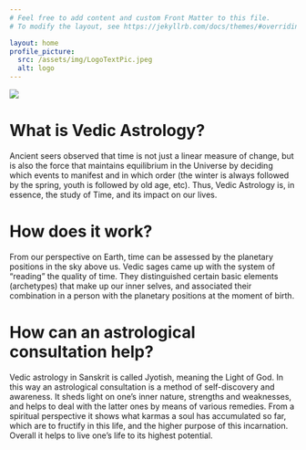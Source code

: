 ```yaml
---
# Feel free to add content and custom Front Matter to this file.
# To modify the layout, see https://jekyllrb.com/docs/themes/#overriding-theme-defaults

layout: home
profile_picture:
  src: /assets/img/LogoTextPic.jpeg
  alt: logo
---
```


<img src=”/assets/img/LogoTextPic.jpeg”>

# What is Vedic Astrology?

Ancient seers observed that time is not just a linear measure of change, but is also the force that maintains equilibrium in the Universe by deciding which events to manifest and in which order (the winter is always followed by the spring, youth is followed by old age, etc). Thus, Vedic Astrology is, in essence, the study of Time, and its impact on our lives. 

# How does it work?

From our perspective on Earth, time can be assessed by the planetary positions in the sky above us. Vedic sages came up with the system of “reading” the quality of time. They distinguished certain basic elements (archetypes) that make up our inner selves, and associated their combination in a person with the planetary positions at the moment of birth.

# How can an astrological consultation help?

Vedic astrology in Sanskrit is called Jyotish, meaning the Light of God. In this way an astrological consultation is a method of self-discovery and awareness. It sheds light on one’s inner nature, strengths and weaknesses, and helps to deal with the latter ones by means of various remedies. From a spiritual perspective it shows what karmas a soul has accumulated so far, which are to fructify in this life, and the higher purpose of this incarnation. Overall it helps to live one’s life to its highest potential.
